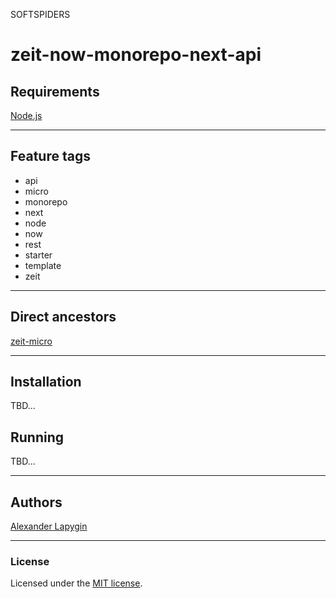SOFTSPIDERS

# zeit-now-monorepo-next-api

## Requirements

[Node.js](https://nodejs.org/en/download/package-manager/)

---

## Feature tags

- api
- micro
- monorepo
- next
- node
- now
- rest
- starter
- template
- zeit

---

## Direct ancestors

[zeit-micro](https://github.com/softspiders/zeit-micro)

---

## Installation
TBD...

## Running
TBD...

---

## Authors

[Alexander Lapygin](https://github.com/AlexanderLapygin)

---

### License

Licensed under the [MIT license](./LICENSE).
